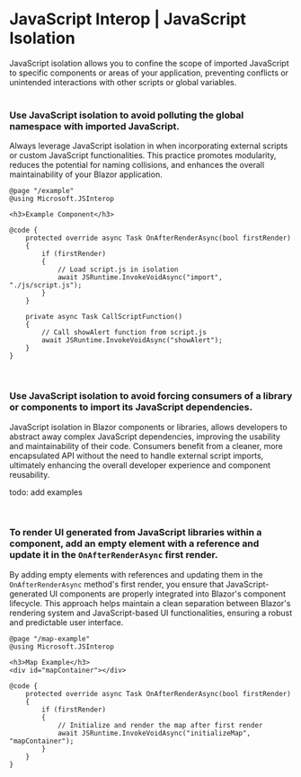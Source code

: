 # JavaScript Interop | JavaScript Isolation

 JavaScript isolation allows you to confine the scope of imported JavaScript to specific components or areas of your
 application, preventing conflicts or unintended interactions with other scripts or global variables.
<br><br>


### Use JavaScript isolation to avoid polluting the global namespace with imported JavaScript.

Always leverage JavaScript isolation in when incorporating external scripts or custom JavaScript functionalities. This
practice promotes modularity, reduces the potential for naming collisions, and enhances the overall maintainability of 
your Blazor application.

```razor
@page "/example"
@using Microsoft.JSInterop

<h3>Example Component</h3>

@code {
    protected override async Task OnAfterRenderAsync(bool firstRender)
    {
        if (firstRender)
        {
            // Load script.js in isolation
            await JSRuntime.InvokeVoidAsync("import", "./js/script.js");
        }
    }

    private async Task CallScriptFunction()
    {
        // Call showAlert function from script.js
        await JSRuntime.InvokeVoidAsync("showAlert");
    }
}
```

<br>


### Use JavaScript isolation to avoid forcing consumers of a library or components to import its JavaScript dependencies.

JavaScript isolation in Blazor components or libraries, allows developers to abstract away complex JavaScript dependencies,
improving the usability and maintainability of their code. Consumers benefit from a cleaner, more encapsulated API without
the need to handle external script imports, ultimately enhancing the overall developer experience and component reusability.

todo: add examples

<br>


### To render UI generated from JavaScript libraries within a component, add an empty element with a reference and update it in the `OnAfterRenderAsync` first render.

By adding empty elements with references and updating them in the `OnAfterRenderAsync` method's first render, you ensure
that JavaScript-generated UI components are properly integrated into Blazor's component lifecycle. This approach helps
maintain a clean separation between Blazor's rendering system and JavaScript-based UI functionalities, ensuring a robust
and predictable user interface.

```razor
@page "/map-example"
@using Microsoft.JSInterop

<h3>Map Example</h3>
<div id="mapContainer"></div>

@code {
    protected override async Task OnAfterRenderAsync(bool firstRender)
    {
        if (firstRender)
        {
            // Initialize and render the map after first render
            await JSRuntime.InvokeVoidAsync("initializeMap", "mapContainer");
        }
    }
}
```

<br>
